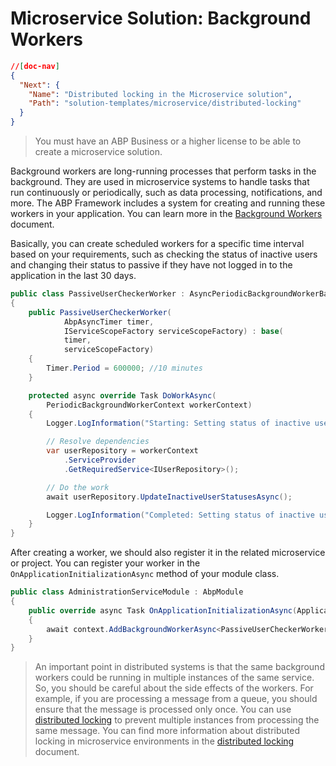 # Microservice Solution: Background Workers

````json
//[doc-nav]
{
  "Next": {
    "Name": "Distributed locking in the Microservice solution",
    "Path": "solution-templates/microservice/distributed-locking"
  }
}
````

> You must have an ABP Business or a higher license to be able to create a microservice solution.

Background workers are long-running processes that perform tasks in the background. They are used in microservice systems to handle tasks that run continuously or periodically, such as data processing, notifications, and more. The ABP Framework includes a system for creating and running these workers in your application. You can learn more in the [Background Workers](../../framework/infrastructure/background-workers/index.md) document.

Basically, you can create scheduled workers for a specific time interval based on your requirements, such as checking the status of inactive users and changing their status to passive if they have not logged in to the application in the last 30 days.

```csharp
public class PassiveUserCheckerWorker : AsyncPeriodicBackgroundWorkerBase
{
    public PassiveUserCheckerWorker(
            AbpAsyncTimer timer,
            IServiceScopeFactory serviceScopeFactory) : base(
            timer, 
            serviceScopeFactory)
    {
        Timer.Period = 600000; //10 minutes
    }

    protected async override Task DoWorkAsync(
        PeriodicBackgroundWorkerContext workerContext)
    {
        Logger.LogInformation("Starting: Setting status of inactive users...");

        // Resolve dependencies
        var userRepository = workerContext
            .ServiceProvider
            .GetRequiredService<IUserRepository>();

        // Do the work
        await userRepository.UpdateInactiveUserStatusesAsync();

        Logger.LogInformation("Completed: Setting status of inactive users...");
    }
}
```

After creating a worker, we should also register it in the related microservice or project. You can register your worker in the `OnApplicationInitializationAsync` method of your module class.

```csharp
public class AdministrationServiceModule : AbpModule
{
    public override async Task OnApplicationInitializationAsync(ApplicationInitializationContext context)
    {
        await context.AddBackgroundWorkerAsync<PassiveUserCheckerWorker>();
    }
}
```

> An important point in distributed systems is that the same background workers could be running in multiple instances of the same service. So, you should be careful about the side effects of the workers. For example, if you are processing a message from a queue, you should ensure that the message is processed only once. You can use [distributed locking](../../framework/infrastructure/distributed-locking.md) to prevent multiple instances from processing the same message. You can find more information about distributed locking in microservice environments in the [distributed locking](distributed-locking.md) document.